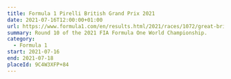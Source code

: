 ```yaml
---
title: Formula 1 Pirelli British Grand Prix 2021
date: 2021-07-16T12:00:00+01:00
url: https://www.formula1.com/en/results.html/2021/races/1072/great-britain.html
summary: Round 10 of the 2021 FIA Formula One World Championship.
category:
  - Formula 1
start: 2021-07-16
end: 2021-07-18
placeId: 9C4W3XFP+84
---
```

